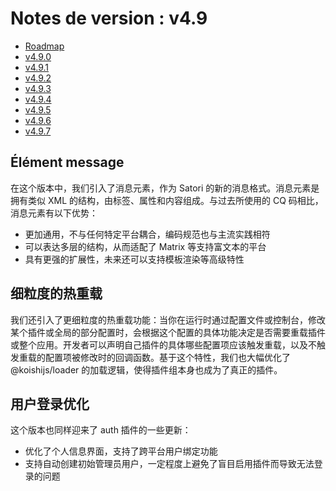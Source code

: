 # Notes de version : v4.9

- [Roadmap](https://github.com/koishijs/koishi/issues/790)
- [v4.9.0](https://github.com/koishijs/koishi/releases/tag/4.9.0)
- [v4.9.1](https://github.com/koishijs/koishi/releases/tag/4.9.1)
- [v4.9.2](https://github.com/koishijs/koishi/releases/tag/4.9.2)
- [v4.9.3](https://github.com/koishijs/koishi/releases/tag/4.9.3)
- [v4.9.4](https://github.com/koishijs/koishi/releases/tag/4.9.4)
- [v4.9.5](https://github.com/koishijs/koishi/releases/tag/4.9.5)
- [v4.9.6](https://github.com/koishijs/koishi/releases/tag/4.9.6)
- [v4.9.7](https://github.com/koishijs/koishi/releases/tag/4.9.7)

## Élément message

在这个版本中，我们引入了消息元素，作为 Satori 的新的消息格式。消息元素是拥有类似 XML 的结构，由标签、属性和内容组成。与过去所使用的 CQ 码相比，消息元素有以下优势：

- 更加通用，不与任何特定平台耦合，编码规范也与主流实践相符
- 可以表达多层的结构，从而适配了 Matrix 等支持富文本的平台
- 具有更强的扩展性，未来还可以支持模板渲染等高级特性

## 细粒度的热重载

我们还引入了更细粒度的热重载功能：当你在运行时通过配置文件或控制台，修改某个插件或全局的部分配置时，会根据这个配置的具体功能决定是否需要重载插件或整个应用。开发者可以声明自己插件的具体哪些配置项应该触发重载，以及不触发重载的配置项被修改时的回调函数。基于这个特性，我们也大幅优化了 @koishijs/loader 的加载逻辑，使得插件组本身也成为了真正的插件。

## 用户登录优化

这个版本也同样迎来了 auth 插件的一些更新：

- 优化了个人信息界面，支持了跨平台用户绑定功能
- 支持自动创建初始管理员用户，一定程度上避免了盲目启用插件而导致无法登录的问题

